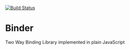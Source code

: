 [![Build Status](https://travis-ci.org/PrasannaC/Binder.svg?branch=master)](https://travis-ci.org/PrasannaC/Binder)

# Binder
Two Way Binding Library implemented in plain JavaScript

